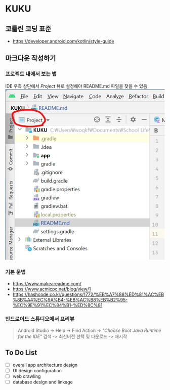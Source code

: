 # KUKU

## 코틀린 코딩 표준
* https://developer.android.com/kotlin/style-guide


## 마크다운 작성하기

### 프로젝트 내에서 보는 법
IDE 우측 상단에서 *Project* 뷰로 설정해야 README.md 파일을 찾을 수 있음
![image1](./img/image1.png)

### 기본 문법
* https://www.makeareadme.com/
* https://www.acmicpc.net/blog/view/1
* https://hashcode.co.kr/questions/1772/%EB%A7%88%ED%81%AC%EB%8B%A4%EC%9A%B4-%EB%AC%B8%EB%B2%95-%EC%9E%91%EC%84%B1-%ED%8C%81

### 안드로이드 스튜디오에서 프리뷰

> Android Studio -> Help -> Find Action ->
*"Choose Boot Java Runtime for the IDE"* 검색 -> 최신버전 선택 및 다운로드 -> 재시작


## To Do List

- [ ] overall app architecture design
- [ ] UI design configuration
- [ ] web crawling
- [ ] database design and linkage